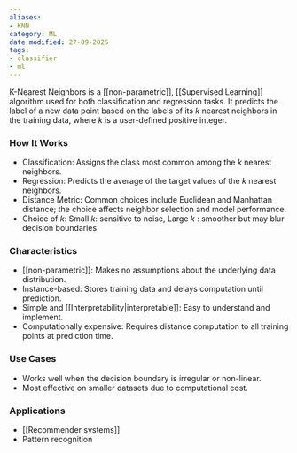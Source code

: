 ```yaml
---
aliases:
- KNN
category: ML
date modified: 27-09-2025
tags:
- classifier
- ml
---
```

K-Nearest Neighbors is a [[non-parametric]], [[Supervised Learning]] algorithm used for both classification and regression tasks. It predicts the label of a new data point based on the labels of its $k$ nearest neighbors in the training data, where $k$ is a user-defined positive integer.

### How It Works

* Classification: Assigns the class most common among the $k$ nearest neighbors.
* Regression: Predicts the average of the target values of the $k$ nearest neighbors.
* Distance Metric: Common choices include Euclidean and Manhattan distance; the choice affects neighbor selection and model performance.
* Choice of $k$: Small $k$: sensitive to noise, Large $k$ : smoother but may blur decision boundaries
### Characteristics

* [[non-parametric]]: Makes no assumptions about the underlying data distribution.
* Instance-based: Stores training data and delays computation until prediction.
* Simple and [[Interpretability|interpretable]]: Easy to understand and implement.
* Computationally expensive: Requires distance computation to all training points at prediction time.

### Use Cases

* Works well when the decision boundary is irregular or non-linear.
* Most effective on smaller datasets due to computational cost.

### Applications

* [[Recommender systems]]
* Pattern recognition